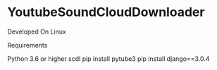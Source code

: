 # YoutubeSoundCloudDownloader
Developed On Linux


Requirements

Python 3.6 or higher
scdl
pip install pytube3
pip install django==3.0.4

